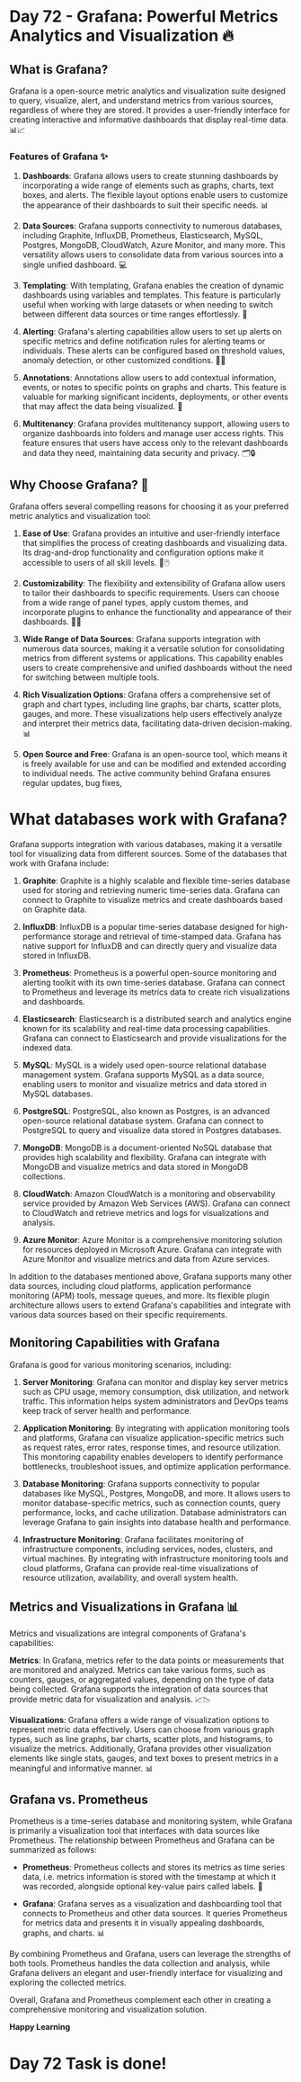 # Day 72 - Grafana: Powerful Metrics Analytics and Visualization 🔥

## What is Grafana? 

Grafana is a open-source metric analytics and visualization suite designed to query, visualize, alert, and understand metrics from various sources, regardless of where they are stored. It provides a user-friendly interface for creating interactive and informative dashboards that display real-time data. 📊📈

### Features of Grafana ✨

1. **Dashboards**: Grafana allows users to create stunning dashboards by incorporating a wide range of elements such as graphs, charts, text boxes, and alerts. The flexible layout options enable users to customize the appearance of their dashboards to suit their specific needs. 📊

2. **Data Sources**: Grafana supports connectivity to numerous databases, including Graphite, InfluxDB, Prometheus, Elasticsearch, MySQL, Postgres, MongoDB, CloudWatch, Azure Monitor, and many more. This versatility allows users to consolidate data from various sources into a single unified dashboard. 💻

3. **Templating**: With templating, Grafana enables the creation of dynamic dashboards using variables and templates. This feature is particularly useful when working with large datasets or when needing to switch between different data sources or time ranges effortlessly. 📁

4. **Alerting**: Grafana's alerting capabilities allow users to set up alerts on specific metrics and define notification rules for alerting teams or individuals. These alerts can be configured based on threshold values, anomaly detection, or other customized conditions. 🚨🔔

5. **Annotations**: Annotations allow users to add contextual information, events, or notes to specific points on graphs and charts. This feature is valuable for marking significant incidents, deployments, or other events that may affect the data being visualized. 📌

6. **Multitenancy**: Grafana provides multitenancy support, allowing users to organize dashboards into folders and manage user access rights. This feature ensures that users have access only to the relevant dashboards and data they need, maintaining data security and privacy. 🗂️🔒

## Why Choose Grafana? 🤔

Grafana offers several compelling reasons for choosing it as your preferred metric analytics and visualization tool:

1. **Ease of Use**: Grafana provides an intuitive and user-friendly interface that simplifies the process of creating dashboards and visualizing data. Its drag-and-drop functionality and configuration options make it accessible to users of all skill levels. 🎯🖱️

2. **Customizability**: The flexibility and extensibility of Grafana allow users to tailor their dashboards to specific requirements. Users can choose from a wide range of panel types, apply custom themes, and incorporate plugins to enhance the functionality and appearance of their dashboards. 🎨🔧

3. **Wide Range of Data Sources**: Grafana supports integration with numerous data sources, making it a versatile solution for consolidating metrics from different systems or applications. This capability enables users to create comprehensive and unified dashboards without the need for switching between multiple tools. 

4. **Rich Visualization Options**: Grafana offers a comprehensive set of graph and chart types, including line graphs, bar charts, scatter plots, gauges, and more. These visualizations help users effectively analyze and interpret their metrics data, facilitating data-driven decision-making. 📊

5. **Open Source and Free**: Grafana is an open-source tool, which means it is freely available for use and can be modified and extended according to individual needs. The active community behind Grafana ensures regular updates, bug fixes,

# What databases work with Grafana?

Grafana supports integration with various databases, making it a versatile tool for visualizing data from different sources. Some of the databases that work with Grafana include:

1. **Graphite**: Graphite is a highly scalable and flexible time-series database used for storing and retrieving numeric time-series data. Grafana can connect to Graphite to visualize metrics and create dashboards based on Graphite data.

2. **InfluxDB**: InfluxDB is a popular time-series database designed for high-performance storage and retrieval of time-stamped data. Grafana has native support for InfluxDB and can directly query and visualize data stored in InfluxDB.

3. **Prometheus**: Prometheus is a powerful open-source monitoring and alerting toolkit with its own time-series database. Grafana can connect to Prometheus and leverage its metrics data to create rich visualizations and dashboards.

4. **Elasticsearch**: Elasticsearch is a distributed search and analytics engine known for its scalability and real-time data processing capabilities. Grafana can connect to Elasticsearch and provide visualizations for the indexed data.

5. **MySQL**: MySQL is a widely used open-source relational database management system. Grafana supports MySQL as a data source, enabling users to monitor and visualize metrics and data stored in MySQL databases.

6. **PostgreSQL**: PostgreSQL, also known as Postgres, is an advanced open-source relational database system. Grafana can connect to PostgreSQL to query and visualize data stored in Postgres databases.

7. **MongoDB**: MongoDB is a document-oriented NoSQL database that provides high scalability and flexibility. Grafana can integrate with MongoDB and visualize metrics and data stored in MongoDB collections.

8. **CloudWatch**: Amazon CloudWatch is a monitoring and observability service provided by Amazon Web Services (AWS). Grafana can connect to CloudWatch and retrieve metrics and logs for visualizations and analysis.

9. **Azure Monitor**: Azure Monitor is a comprehensive monitoring solution for resources deployed in Microsoft Azure. Grafana can integrate with Azure Monitor and visualize metrics and data from Azure services.

In addition to the databases mentioned above, Grafana supports many other data sources, including cloud platforms, application performance monitoring (APM) tools, message queues, and more. Its flexible plugin architecture allows users to extend Grafana's capabilities and integrate with various data sources based on their specific requirements.

## Monitoring Capabilities with Grafana

Grafana is good for various monitoring scenarios, including:

1. **Server Monitoring**: Grafana can monitor and display key server metrics such as CPU usage, memory consumption, disk utilization, and network traffic. This information helps system administrators and DevOps teams keep track of server health and performance. 

2. **Application Monitoring**: By integrating with application monitoring tools and platforms, Grafana can visualize application-specific metrics such as request rates, error rates, response times, and resource utilization. This monitoring capability enables developers to identify performance bottlenecks, troubleshoot issues, and optimize application performance. 

3. **Database Monitoring**: Grafana supports connectivity to popular databases like MySQL, Postgres, MongoDB, and more. It allows users to monitor database-specific metrics, such as connection counts, query performance, locks, and cache utilization. Database administrators can leverage Grafana to gain insights into database health and performance. 

4. **Infrastructure Monitoring**: Grafana facilitates monitoring of infrastructure components, including services, nodes, clusters, and virtual machines. By integrating with infrastructure monitoring tools and cloud platforms, Grafana can provide real-time visualizations of resource utilization, availability, and overall system health. 

## Metrics and Visualizations in Grafana 📊

Metrics and visualizations are integral components of Grafana's capabilities:

**Metrics**: In Grafana, metrics refer to the data points or measurements that are monitored and analyzed. Metrics can take various forms, such as counters, gauges, or aggregated values, depending on the type of data being collected. Grafana supports the integration of data sources that provide metric data for visualization and analysis. 📈📉

**Visualizations**: Grafana offers a wide range of visualization options to represent metric data effectively. Users can choose from various graph types, such as line graphs, bar charts, scatter plots, and histograms, to visualize the metrics. Additionally, Grafana provides other visualization elements like single stats, gauges, and text boxes to present metrics in a meaningful and informative manner. 📊

## Grafana vs. Prometheus

Prometheus is a time-series database and monitoring system, while Grafana is primarily a visualization tool that interfaces with data sources like Prometheus. The relationship between Prometheus and Grafana can be summarized as follows:

- **Prometheus**: Prometheus collects and stores its metrics as time series data, i.e. metrics information is stored with the timestamp at which it was recorded, alongside optional key-value pairs called labels. 💾

- **Grafana**: Grafana serves as a visualization and dashboarding tool that connects to Prometheus and other data sources. It queries Prometheus for metrics data and presents it in visually appealing dashboards, graphs, and charts. 📊

By combining Prometheus and Grafana, users can leverage the strengths of both tools. Prometheus handles the data collection and analysis, while Grafana delivers an elegant and user-friendly interface for visualizing and exploring the collected metrics.

Overall, Grafana and Prometheus complement each other in creating a comprehensive monitoring and visualization solution.

**Happy Learning**

# Day 72 Task is done!
